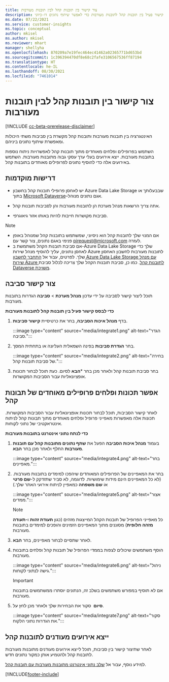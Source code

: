 ```yaml
---
title: צור קישור בין תובנות קהל לבין תובנות מעורבות
description: צור קישור פעיל בין תובנות קהל לתובנות מעורבות כדי לאפשר שיתוף נתונים דו-כיווני.
ms.date: 07/22/2021
ms.service: customer-insights
ms.topic: conceptual
author: mkisel
ms.author: mkisel
ms.reviewer: mhart
manager: shellyha
ms.openlocfilehash: 870209a7e19fec464ec41462a02365771bd653bd
ms.sourcegitcommit: 1c396394470df8e68c2fafe3106567536ff87194
ms.translationtype: HT
ms.contentlocale: he-IL
ms.lasthandoff: 08/30/2021
ms.locfileid: "7461014"
---
```

# <a name="create-a-link-between-audience-insights-and-engagement-insights"></a>צור קישור בין תובנות קהל לבין תובנות מעורבות

[!INCLUDE [cc-beta-prerelease-disclaimer](includes/cc-beta-prerelease-disclaimer.md)]

האינטגרציה בין תובנות מעורבות ותובנות קהל מקשרת בין סביבות משתי היכולות ומאפשרת שיתוף נתונים ביניהם.

השתמש בפרופילים ופלחים מאוחדים מתוך תובנות קהל לאפשרויות ניתוח נוספות בתובנות מעורבות. ייצא אירועים בעלי ערך עסקי גבוה מתובנות מעורבות. השתמש באירועים אלה כדי להוסיף נתונים לפרופילים מאוחדים בתובנות קהל.

## <a name="prerequisites"></a>דרישות מוקדמות

- יש לאחסן פרופילי תובנות קהל בחשבון Azure Data Lake Storage שבבעלותך או בתוך [Microsoft Dataverse](/powerapps/maker/data-platform/data-platform-intro.md)&ndash;אגם נתונים מנוהל. 

- אתה צריך הרשאות מנהל מערכת הן לתובנות מעורבות והן לסביבות תובנות קהל.

- סביבות מקושרות חייבות להיות באותו אזור גיאוגרפי.

> [!NOTE]
> - אם המנוי שלך לתובנות קהל הוא ניסיוני, שמשתמש בתובנות קהל שמנוהל באופן פנימי באגם נתונים, צור קשר עם [pirequest@microsoft.com](mailto:pirequest@microsoft.com) לעזרה. 
> - אם סביבת תובנות הקהל משתמשת ב-Azure Data Lake Storage שלך כדי לאחסן נתונים, עליך להוסיף מנהל שירות Azure לתובנות מעורבות לחשבון האחסון שלך. לפרטים, עבור אל [התחבר לחשבון Azure Data Lake Storage עם מנהל שירות Azure לתובנות קהל](../audience-insights/connect-service-principal.md). כמו כן, סביבת תובנות הקהל שלך צריכה לכלול סביבת [Dataverse משויכת](../audience-insights/get-started-paid.md). 

## <a name="create-an-environment-link"></a>צור קישור סביבה

תוכל ליצור קישור לסביבה על ידי עדכון **מנהל מערכת** > **סביבה** הגדרות בתובנות מעורבות.

**כדי לבסס קישור פעיל בין תובנות קהל לתובנות מעורבות‎‎**

1. בדף **מנהל איכות הסביבה**, בחר את כרטיסיית **קישור סביבות**.

    :::image type="content" source="media/integrate1.png" alt-text="הגדר סביבה.":::

1. בחר **הגדרת סביבות** בפינה השמאלית העליונה או בתחתית המסך.

     :::image type="content" source="media/integrate2.png" alt-text="בחירה של סביבת תובנות קהל.":::

1. בחר סביבת תובנות קהל ולאחר מכן בחר ***הבא** לסיום. כעת תוכל לבחור תכונות אופציונאליות עבור הסביבות המקושרות.
 
## <a name="enable-audience-insights-unified-profiles-attributes-and-segments"></a>אפשר תכונות ופלחים פרופילים מאוחדים של תבונות קהל

לאחר קישור הסביבות, תוכל לבחור תכונות אופציונאליות עבור הסביבות המקושרות. תכונות אלה מאפשרות מאפייני פרופיל ופלחים מאוחדים מתוך תבונות קהל לניתוח אינטראקטיבי של נתוני לקוחות.

**כדי לנתח נתוני אינטרנט בתובנות מעורבות**

1. בעמוד **מנהל איכות הסביבה** הפעל את **שתף נתונים מתובנות קהל עם תובנות מעורבות** החלף ולאחר מכן בחר **הבא**.

    :::image type="content" source="media/integrate4.png" alt-text="בחר מאפיינים.":::

1. בחר את המאפיינים של הפרופילים המאוחדים שיהפכו למימדים בתובנות מעורבות. (לא כל המאפיינים הינם מידות שימושיות. לדוגמה, לא סביר שתזדקק ל-**שם פרטי** אוֹ **שם משפחה** כמאפיין לניתוח אירועי האתר שלך.)

    :::image type="content" source="media/integrate5.png" alt-text="אצור ממדים.":::

   >[!NOTE]
   > כל מאפייני הפרופיל של תובנות הקהל המייצגות מזהים (כגון **תעודת זהות** ו-**תעודה מזהה חלופית**) מסוננים מתוך המאפיינים הזמינים והופכים למימדים בתובנות מעורבות.

1. לאחר שתסיים לבחור מאפיינים, בחר **הבא**.
1. הוסף משתמשים שיכולים לצפות בממדי הפרופיל של תובנות קהל ופלחים בתובנות מעורבות.

    :::image type="content" source="media/integrate6.png" alt-text="ניהול גישה לנתוני לקוחות.":::

   > [!IMPORTANT]
   > אם לא תוסיף במפורש משתמשים בשלב זה, הנתונים יוסתרו ממשתמשים בתובנות מעורבות.

1. סקור את הבחירות שלך ולאחר מכן לחץ על ‎ **סיום‎‎‎**.

    :::image type="content" source="media/integrate7.png" alt-text="סקור את הגדרות נתוני הלקוח.":::

## <a name="export-refined-events-to-audience-insights"></a>ייצא אירועים מעודנים לתובנות קהל

לאחר שתיצור קישור בין סביבות, תוכל לייצא אירועים מעודנים מתובנות מעורבות לתובנות קהל ולהטמיע אותן כמקור נתונים חדש. 

למידע נוסף, עבור אל [שלב נתוני אינטרנט מתובנות מעורבות עם תובנות קהל](../audience-insights/integrate-engagement-insights.md).

<!--
## Share engagement insights refined events with audience insights

After you create a link between environments, a new option becomes available for you to share [refined events](refined-events.md) with audience insights.

Consider the following when creating refined events for audience insights: 

- Provide a meaningful name for the refined event. It will be used as an activity name in audience insights.
- Select at least the following properties to create an activity in audience insights: 
    - Signal.Action.Name indicates the activity details.
    - Signal.User.Id maps with the customer ID.
    - Signal.View.Uri is a web address as a basis for segments or measures.
    - Signal.Export.Id is a primary key for events.
    - Signal.Timestamp determines the date and time for the activity.

To share refined events:

1. From the engagement insights menu, select **Data** and then select the **Events** tab.
2. On the **Action** menu, select **Share as activity**.

    :::image type="content" source="media/integrate8.png" alt-text="Data shared events settings.":::

3. You can view and stop actively shared events on the **Export and Sharing** tab.
4. -- per Michael K, we need a mock here (Mukesh needs to update to reflect what happens in AUI once a user shares a refined event (i.e. no longer AUI, data wrangler needs to go discover data in the storage, the shared event is available as a DS and entity, correct?)

### Attach refined events shared as activities to unified profiles in audience insights

You can bring customer web activity data from engagement insights into audience insights. In addition to transactional, demographic, or behavioral data, you can view activities on the web in unified customer profiles. You can then use these profiles to get insights such as segments, measures, and predictions for audience activation.

Follow the steps in [data unification](../audience-insights/data-unification.md) to map, match, and merge website authentication information to unified profiles in audience insights.

You can also share refined events that are now available in audience insights, identified as data sources and entities. 

Next, you can relate event data from engagement insights as unified activities in customer profiles.

### Relate refined event data as an activity of a customer profile

After unifying the data, you can configure the activity for the customer profile. For more information, go to [Customer activities](../audience-insights/activities.md).

:::image type="content" source="media/web-event-activity.png" alt-text="Activities page with expanded Edit activity pane.":::

Next, configure the new activity by using mapping elements: 

- **Primary Key**: Signal.Export.Id, a unique ID that is available for every event record in engagement insights. This property is automatically generated.

- **Timestamp**: Signal.Timestamp in the event property.

- **Event**: Signal.Name, the event name that you want to track.

- **Web address**: Signal.View.Uri that refers to the URI of the page that created the event.

- **Details**: Signal.Action.Name to represent the information to associate with the event. The selected property in this case indicates that the event is for email promotion.

- **Activity type**: In this example, we choose the existing activity type WebLog. This selection is a useful filter option to run prediction models or create segments based on this activity type.

- **Set up relationship**: This important setting ties the activity to existing customer profiles. **Signal.User.Id** is the identifier configured in the SDK to be collected. It relates to the user ID in other data sources that are configured in audience insights. 

This example configures the relationship between Signal.User.Id and RetailCustomers:CustomerRetailId, which is the primary key that was identified in the map step of the data unification process.

After processing the activities, you can review customer records and open a customer card to see activities from engagement insights in the timeline. 

> [!TIP]
> To find a customer ID that has an engagement insights activity, go to **Entities** and preview the data for the UnifiedActivity entity. **ActivityTypeDisplay = WebLog** contains the engagement insights activity configured in the preceding example. Copy the customer ID for one of those records and search<!--note from editor: Edit okay? I couldn't quite follow this.-- > for that ID on the **Customers** page.

--> 

[!INCLUDE[footer-include](../includes/footer-banner.md)]
